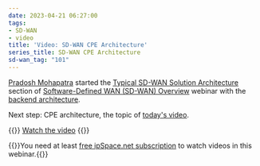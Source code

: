 ```yaml
---
date: 2023-04-21 06:27:00
tags:
- SD-WAN
- video
title: 'Video: SD-WAN CPE Architecture'
series_title: SD-WAN CPE Architecture
sd-wan_tag: "101"
---
```

[Pradosh Mohapatra](https://www.ipspace.net/Author:Pradosh_Mohapatra) started the [Typical SD-WAN Solution Architecture](https://my.ipspace.net/bin/list?id=SDWAN#ARCHITECTURE) section of [Software-Defined WAN (SD-WAN) Overview](https://www.ipspace.net/SD-WAN_Overview) webinar with the [backend architecture](/2023/03/video-sdwan-backend-architecture.html).

Next step: CPE architecture, the topic of [today's video](https://my.ipspace.net/bin/get/SDWAN/4%20-%20CPE%20Architecture.mp4?doccode=SDWAN).

{{<jump>}}
[Watch the video](https://my.ipspace.net/bin/get/SDWAN/4%20-%20CPE%20Architecture.mp4?doccode=SDWAN)
{{</jump>}}

{{<note free>}}You need at least [free ipSpace.net subscription](https://www.ipspace.net/Subscription/Free) to watch videos in this webinar.{{</note>}}
